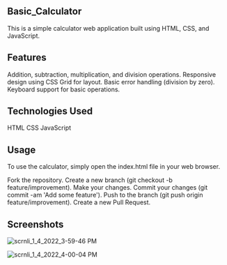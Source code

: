 ## Basic_Calculator
This is a simple calculator web application built using HTML, CSS, and JavaScript.

## Features
Addition, subtraction, multiplication, and division operations.
Responsive design using CSS Grid for layout.
Basic error handling (division by zero).
Keyboard support for basic operations.


## Technologies Used
HTML
CSS
JavaScript

## Usage
To use the calculator, simply open the index.html file in your web browser.

Fork the repository.
Create a new branch (git checkout -b feature/improvement).
Make your changes.
Commit your changes (git commit -am 'Add some feature').
Push to the branch (git push origin feature/improvement).
Create a new Pull Request.

## Screenshots 

![scrnli_1_4_2022_3-59-46 PM](https://user-images.githubusercontent.com/92443116/148062869-794570fc-0f7c-4b71-964b-b45f71312ced.png)

![scrnli_1_4_2022_4-00-04 PM](https://user-images.githubusercontent.com/92443116/148062873-6b8d5922-1b82-415a-8191-cf3aa457f360.png)
